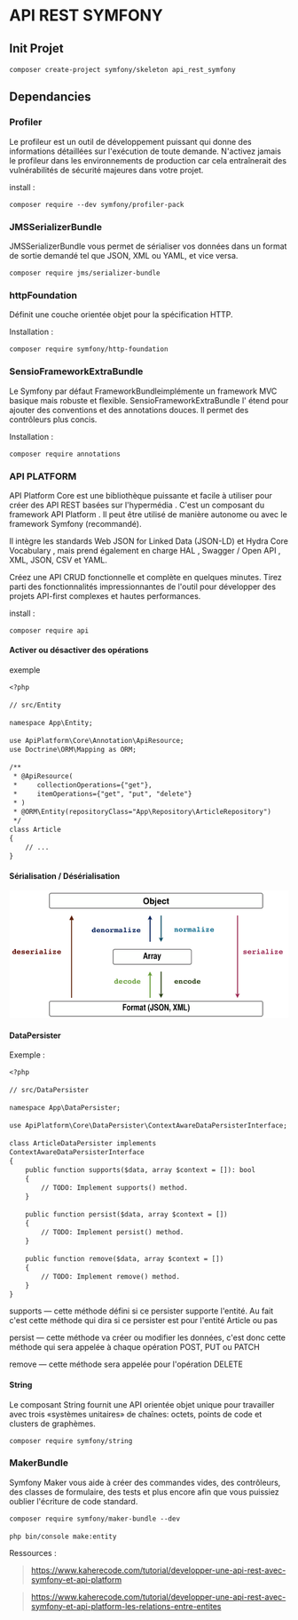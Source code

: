 # API REST SYMFONY

## Init Projet

```
composer create-project symfony/skeleton api_rest_symfony
```

## Dependancies

### Profiler

Le profileur est un outil de développement puissant qui donne des informations détaillées sur l'exécution de toute demande. N'activez jamais le profileur dans les environnements de production car cela entraînerait des vulnérabilités de sécurité majeures dans votre projet.

install :
```
composer require --dev symfony/profiler-pack
```

### JMSSerializerBundle

JMSSerializerBundle vous permet de sérialiser vos données dans un format de sortie demandé tel que JSON, XML ou YAML, et vice versa.

```
composer require jms/serializer-bundle
```
### httpFoundation

Définit une couche orientée objet pour la spécification HTTP.

Installation : 

```
composer require symfony/http-foundation
``` 

### SensioFrameworkExtraBundle

Le Symfony par défaut FrameworkBundleimplémente un framework MVC basique mais robuste et flexible. SensioFrameworkExtraBundle l' étend pour ajouter des conventions et des annotations douces. Il permet des contrôleurs plus concis.

Installation :

```
composer require annotations
```

### API PLATFORM

API Platform Core est une bibliothèque puissante et facile à utiliser pour créer des API REST basées sur l'hypermédia . C'est un composant du framework API Platform . Il peut être utilisé de manière autonome ou avec le framework Symfony (recommandé).

Il intègre les standards Web JSON for Linked Data (JSON-LD) et Hydra Core Vocabulary , mais prend également en charge HAL , Swagger / Open API , XML, JSON, CSV et YAML.

Créez une API CRUD fonctionnelle et complète en quelques minutes. Tirez parti des fonctionnalités impressionnantes de l'outil pour développer des projets API-first complexes et hautes performances.

install : 

```
composer require api
```

#### Activer ou désactiver des opérations
exemple
```
<?php

// src/Entity

namespace App\Entity;

use ApiPlatform\Core\Annotation\ApiResource;
use Doctrine\ORM\Mapping as ORM;

/**
 * @ApiResource(
 *     collectionOperations={"get"},
 *     itemOperations={"get", "put", "delete"}
 * )
 * @ORM\Entity(repositoryClass="App\Repository\ArticleRepository")
 */
class Article
{
    // ...
}
```
#### Sérialisation / Désérialisation
![alt text](docs/SerializerWorkflow.png "Sérialisation / Désérialisation")

#### DataPersister
Exemple :
```
<?php

// src/DataPersister

namespace App\DataPersister;

use ApiPlatform\Core\DataPersister\ContextAwareDataPersisterInterface;

class ArticleDataPersister implements ContextAwareDataPersisterInterface
{
    public function supports($data, array $context = []): bool
    {
        // TODO: Implement supports() method.
    }

    public function persist($data, array $context = [])
    {
        // TODO: Implement persist() method.
    }

    public function remove($data, array $context = [])
    {
        // TODO: Implement remove() method.
    }
}
```

supports — cette méthode défini si ce persister supporte l'entité. Au fait c'est cette méthode qui dira si ce persister est pour l'entité Article ou pas

persist — cette méthode va créer ou modifier les données, c'est donc cette méthode qui sera appelée à chaque opération POST, PUT ou PATCH

remove — cette méthode sera appelée pour l'opération DELETE

#### String 

Le composant String fournit une API orientée objet unique pour travailler avec trois «systèmes unitaires» de chaînes: octets, points de code et clusters de graphèmes.

```
composer require symfony/string
````

### MakerBundle

Symfony Maker vous aide à créer des commandes vides, des contrôleurs, des classes de formulaire, des tests et plus encore afin que vous puissiez oublier l'écriture de code standard.

```
composer require symfony/maker-bundle --dev

php bin/console make:entity
```

Ressources :

> https://www.kaherecode.com/tutorial/developper-une-api-rest-avec-symfony-et-api-platform

> https://www.kaherecode.com/tutorial/developper-une-api-rest-avec-symfony-et-api-platform-les-relations-entre-entites